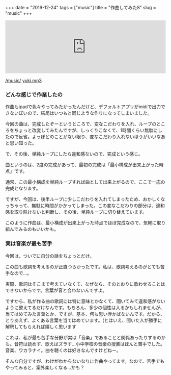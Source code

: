 +++
date = "2019-12-24"
tags = ["music"]
title = "作曲してみた8"
slug = "music"
+++

<iframe width="100%" height="166" scrolling="no" frameborder="no" allow="autoplay" src="https://w.soundcloud.com/player/?url=https%3A//api.soundcloud.com/tracks/731857180&color=%23ff5500&auto_play=false&hide_related=false&show_comments=true&show_user=true&show_reposts=false&show_teaser=true"></iframe>

[/music/](/music)
[yuki.mp3](/music/yuki.mp3)

### どんな感じで作業したの

作曲もipadで色々やってみたかったんだけど、デフォルトアプリがmidiで出力できないぽいので、結局はいつもと同じような作りになってしまいました。

今回の曲は、完成したぞーというところで、変なこだわりを入れ、ループのところをちょっと改変してみたんですが、しっくりこなくて、1時間くらい無駄にしたので反省。よっぽどのことがない限り、変なこだわり入れないほうがいいなあと思い知った。

で、その後、単純ループにしたら違和感ないので、完成という感じ。

曲というのは、2度の完成があって、最初の完成は「最小構成が出来上がった時点」です。

通常、この最小構成を単純ループすれば曲として出来上がるので、ここで一応の完成となります。

ですが、今回は、後半ループに少しこだわりを入れてしまったため、おかしくなっちゃって、無駄に時間がかかってしまった。この変なこだわりの部分は、違和感を取り除けないと判断し、その後、単純ループに切り替えています。

このように作曲は、最小構成が出来上がった時点でほぼ完成なので、気軽に取り組んでみるのもいいかも。

### 実は音楽が最も苦手

今回は、ついでに自分の話をちょっとだけ。

この曲も歌詞を考えるのが正直つらかったです。私は、歌詞考えるのがとても苦手なので...。

実際、歌詞はそこまで考えていなくて、なぜなら、そのとおりに歌わせることはできないからです。言葉が音と合わないんですよ。

ですから、私が作る曲の歌詞には特に意味とかなくて、聞いてみて違和感がないように整えてるだけなんです。もちろん、多少の個性は入るかもしれませんが、当てはめてみた言葉とか、ですが、基本、何も思い浮かばないんです。だから、とりあえず、よくある言葉を当てはめています。(とはいえ、聞いた人が勝手に解釈してもらえれば嬉しく思います

これは、私が最も苦手な分野が実は「音楽」であることと関係あったりするのかも。音符は読めず、歌えばズラす...小中学校の音楽の授業はほんと苦手でした。音楽、ワカラナイ。曲を聴くのは好きなんですけどねー。

そんな自分ですが、わけがわからないなりに作曲やってます。なので、苦手でもやってみると、案外楽しくなる...かも？

